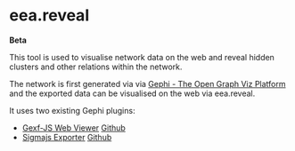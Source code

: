 # eea.reveal

**Beta**

This tool is used to visualise network data on the web and reveal hidden clusters and other relations within the network.

The network is first generated via via [Gephi - The Open Graph Viz Platform](https://github.com/gephi/gephi) and the exported data can be visualised on the web via eea.reveal.

It uses two existing Gephi plugins:

 - [Gexf-JS Web Viewer](https://marketplace.gephi.org/plugin/gexf-js-web-viewer/) [Github](https://github.com/raphv/gexf-js)
 - [Sigmajs Exporter](https://marketplace.gephi.org/plugin/sigmajs-exporter/) [Github](https://github.com/oxfordinternetinstitute/gephi-plugins/tree/sigmaexporter-plugin/modules/sigmaExporter) 

